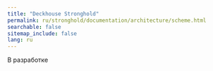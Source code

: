 ```yaml
---
title: "Deckhouse Stronghold"
permalink: ru/stronghold/documentation/architecture/scheme.html
searchable: false
sitemap_include: false
lang: ru
---
```


В разработке
